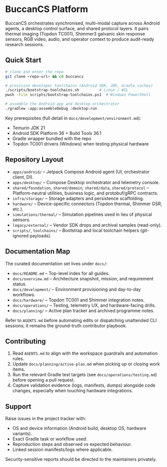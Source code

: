 # BuccanCS Platform

BuccanCS orchestrates synchronised, multi-modal capture across Android agents,
a desktop control surface, and shared protocol layers. It pairs thermal imaging
(Topdon TC001), Shimmer3 galvanic skin response sensors, RGB video, audio, and
operator context to produce audit-ready research sessions.

## Quick Start

```bash
# clone and enter the repo
git clone <repo-url> && cd buccancs

# provision developer toolchains (Android SDK, JDK, Gradle caches)
./scripts/bootstrap-toolchains.sh         # Linux / WSL
pwsh -File scripts/bootstrap-toolchains.ps1  # Windows PowerShell

# assemble the Android app and desktop orchestrator
./gradlew :app:assembleDebug :desktop:run
```

Key prerequisites (full detail in `docs/development/environment.md`):

- Temurin JDK 21
- Android SDK Platform 36 + Build Tools 36.1
- Gradle wrapper bundled with the repo
- Topdon TC001 drivers (Windows) when testing physical hardware

## Repository Layout

- `apps/android/` – Jetpack Compose Android agent (UI, orchestrator client, DI).
- `apps/desktop/` – Compose Desktop orchestrator and telemetry console.
- `shared/foundation`, `shared/domain`, `shared/data`, `shared/protocol` – Platform-neutral
  utilities, business logic, and protobuf/gRPC contracts.
- `infra/storage/` – Storage adapters and persistence scaffolding.
- `hardware/` – Device-specific connectors (Topdon thermal, Shimmer GSR, etc.).
- `simulations/thermal/` – Simulation pipelines used in lieu of physical
  sensors.
- `legacy/external/` – Vendor SDK drops and archival samples (read-only).
- `scripts/`, `toolchains/` – Bootstrap and local toolchain helpers
  (git-ignored payloads).

## Documentation Map

The curated documentation set lives under `docs/`:

- `docs/README.md` – Top-level index for all guides.
- `docs/overview.md` – Architecture snapshot, mission, and requirement status.
- `docs/development/` – Environment provisioning and day-to-day workflows.
- `docs/hardware/` – Topdon TC001 and Shimmer integration notes.
- `docs/operations/` – Testing, telemetry UX, and hardware-facing drills.
- `docs/planning/` – Active plan tracker and archived programme notes.

Refer to `AGENTS.md` before automating edits or dispatching unattended CLI
sessions; it remains the ground-truth contributor playbook.

## Contributing

1. Read `AGENTS.md` to align with the workspace guardrails and automation rules.
2. Update `docs/planning/active-plan.md` when picking up or closing work items.
3. Run the relevant Gradle test targets (see `docs/operations/testing.md`)
   before opening a pull request.
4. Capture validation evidence (logs, manifests, dumps) alongside code changes,
   especially when touching hardware integrations.

## Support

Raise issues in the project tracker with:

- OS and device information (Android build, desktop OS, hardware variants).
- Exact Gradle task or workflow used.
- Reproduction steps and observed vs expected behaviour.
- Linked session manifests/logs where applicable.

Security-sensitive reports should be directed to the maintainers privately.
